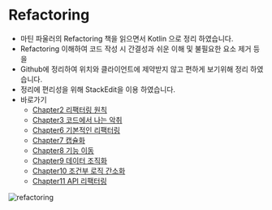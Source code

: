 # Refactoring
- 마틴 파울러의 Refactoring 책을 읽으면서 Kotlin 으로 정리 하였습니다.
- Refactoring 이해하여 코드 작성 시 간결성과 쉬운 이해 및 불필요한 요소 제거 등을  
- Github에 정리하여 위치와 클라이언트에 제약받지 않고 편하게 보기위해 정리 하였습니다. 
- 정리에 편리성을 위해 StackEdit을 이용 하였습니다.
- 바로가기
  - [Chapter2 리팩터링 원칙](https://github.com/gudrmsglgl/Refactoring/blob/master/CHAPTER02/README.md)
  - [Chapter3 코드에서 나는 악취](https://github.com/gudrmsglgl/Refactoring/blob/master/CHAPTER03/README.md)
  - [Chapter6 기본적인 리팩터링](https://github.com/gudrmsglgl/Refactoring/blob/master/CHAPTER06/README.md)
  - [Chapter7 캡슐화](https://github.com/gudrmsglgl/Refactoring/blob/master/CHAPTER07/README.md)
  - [Chapter8 기능 이동](https://github.com/gudrmsglgl/Refactoring/blob/master/CHAPTER08/README.md)
  - [Chapter9 데이터 조직화](https://github.com/gudrmsglgl/Refactoring/blob/master/CHAPTER09/README.md)
  - [Chapter10 조건부 로직 간소화](https://github.com/gudrmsglgl/Refactoring/blob/master/CHAPTER10/README.md)
  - [Chapter11 API 리팩터링](https://github.com/gudrmsglgl/Refactoring/blob/master/CHAPTER11/README.md)

![refactoring](https://user-images.githubusercontent.com/16537977/119690969-22e08780-be85-11eb-9e0d-40c67b7f794c.png)
<!--stackedit_data:
eyJoaXN0b3J5IjpbNjY1MDU5OTMzXX0=
-->